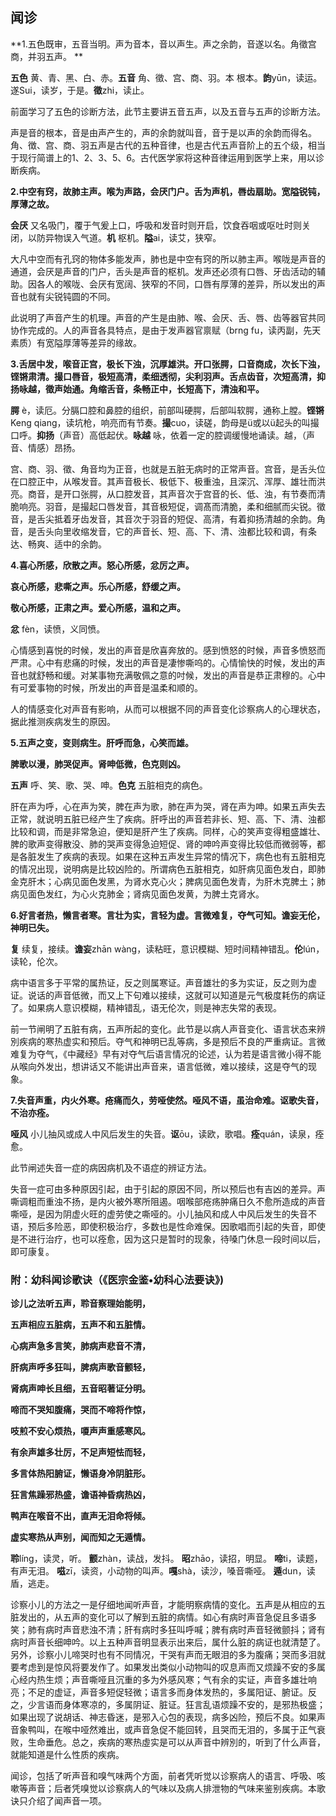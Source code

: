 ## 闻诊

**1.五色既审，五音当明。声为音本，音以声生。声之余韵，音遂以名。角徵宫商，并羽五声。 **

**五色** 黄、青、黑、白、赤。**五音** 角、徵、宫、商、羽。本 根本。**韵**yūn，读运。遂Sui，读岁，于是。**徵**zhi，读止。

前面学习了五色的诊断方法，此节主要讲五音五声，以及五音与五声的诊断方法。

声是音的根本，音是由声产生的，声的余韵就叫音，音于是以声的余韵而得名。角、徴、宫、商、羽五声是古代的五种音律，也是古代五声音阶上的五个级，相当于现行简谱上的1、2、3、5、6。古代医学家将这种音律运用到医学上来，用以诊断疾病。

**2.中空有窍，故肺主声。喉为声路，会厌门户。舌为声机，唇齿扇助。宽隘锐钝，厚薄之故。**

**会厌** 又名吸门，覆于气爰上口，呼吸和发音时则开启，饮食吞咽或呕吐时则关闭，以防异物误入气道。**机** 枢机。**隘**ai，读艾，狭窄。

大凡中空而有孔窍的物体多能发声，肺也是中空有窍的所以肺主声。喉咙是声音的通道，会厌是声音的门户，舌头是声音的枢机。发声还必须有口唇、牙齿活动的辅助。因各人的喉咙、会厌有宽阔、狭窄的不同，口唇有厚薄的差异，所以发出的声音也就有尖锐钝圆的不同。

此说明了声音产生的机理。声音的产生是由肺、喉、会厌、舌、唇、齿等器官共同协作完成的。人的声音各具特点，是由于发声器官禀赋（brng fu，读丙副，先天素质）有宽隘厚薄等差异的缘故。

**3.舌居中发，喉音正宫，极长下浊，沉厚雄洪。开口张腭，口音商成，次长下浊，铿锵肃清。撮口唇音，极短高清，柔细透彻，尖利羽声。舌点齿音，次短高清，抑扬咏越，徵声始通。角缩舌音，条畅正中，长短高下，清浊和平。**

**腭** è，读厄。分膈口腔和鼻腔的组织，前部叫硬腭，后部叫软腭，通称上膛。**铿锵** Keng qiang，读坑枪，响亮而有节奏。**撮**cuo，读磋，韵母是ü或以ü起头的叫撮口呼。**抑扬**（声音）高低起伏。**咏越** 咏，依着一定的腔调缓慢地诵读。越，（声音、情感）昂扬。

宫、商、羽、徵、角音均为正音，也就是五脏无病时的正常声音。宫音，是舌头位在口腔正中，从喉发音。其声音极长、极低下、极重浊，且深沉、浑厚、雄壮而洪亮。商音，是开口张腭，从口腔发音，其声音次于宫音的长、低、浊，有节奏而清脆响亮。羽音，是撮起口唇发音，其音极短促，调髙而清脆，柔和细腻而尖锐。徵音，是舌尖抵着牙齿发音，其音次于羽音的短促、高清，有着抑扬清越的余韵。角音，是舌头向里收缩发音，它的声音长、短、高、下、清、浊都比较和调，有条达、畅爽、适中的余韵。

**4.喜心所感，欣散之声。怒心所感，忿厉之声。**

**哀心所感，悲嘶之声。乐心所感，舒缓之声。**

**敬心所感，正肃之声。爱心所感，温和之声。**

**忿** fèn，读愤，义同愤。

心情感到喜悦的时候，发出的声音是欣喜奔放的。感到愤怒的时候，声音多愤怒而严肃。心中有悲痛的时候，发出的声音是凄惨嘶呜的。心情愉快的时候，发出的声音也就舒畅和缓。对某事物充满敬佩之意的吋候，发出的声音是恭正肃穆的。心中有可爱事物的时候，所发出的声音是温柔和顺的。

人的情感变化对声音有影响，从而可以根据不同的声音变化诊察病人的心理状态，据此推测疾病发生的原因。

**5.五声之变，变则病生。肝呼而急，心笑而雄。**

**脾歌以漫，肺哭促声。肾呻低微，色克则凶。**

**五声** 呼、笑、歌、哭、呻。**色克** 五脏相克的病色。

肝在声为呼，心在声为笑，脾在声为歌，肺在声为哭，肾在声为呻。如果五声失去正常，就说明五脏已经产生了疾病。肝呼出的声音若非长、短、高、下、清、浊都比较和调，而是非常急迫，便知是肝产生了疾病。同样，心的笑声变得粗盛雄壮、脾的歌声变得散没、肺的哭声变得急迫短促、肾的呻吟声变得比较低而微弱等，都是各脏发生了疾病的表现。如果在这种五声发生异常的情况下，病色也有五脏相克的情况出现，说明病是比较凶险的。所谓病色五脏相克，如肝病见面色发白，即肺金克肝木；心病见面色发黑，为肾水克心火；脾病见面色发青，为肝木克脾土；肺病见面色发红，为心火克肺金；肾病见面色发黄，为脾土克肾水。

**6.好言者热，懒言者寒。言壮为实，言轻为虚。言微难复，夺气可知。谵妄无伦，神明已失。**

**复** 续复，接续。**谵妄**zhān wàng，读粘旺，意识模糊、短时间精神错乱。**伦**lún，读轮，伦次。

病中语言多于平常的属热证，反之则属寒证。声音雄壮的多为实证，反之则为虚证。说话的声音低微，而又上下句难以接续，这就可以知道是元气极度耗伤的病证了。如果病人意识模糊，精神错乱，语无伦次，则是神志失常的表现。

前一节闸明了五脏有病，五声所起的变化。此节是以病人声音变化、语言状态来辨別疾病的寒热虚实和预后。夺气和神明已乱等病，多是预后不良的严重病证。言微难复为夺气，《中藏经》早有对夺气后语言情况的论述，认为若是语言微小得不能从喉向外发出，想讲话又不能讲出声音来，语言低微，难以接续，这是夺气的现象。

**7.失音声重，内火外寒。疮痛而久，劳哑使然。哑风不语，虽治命难。讴歌失音，不治亦痊。**

**哑风** 小儿抽风或成人中风后发生的失音。**讴**ōu，读欧，歌唱。**痊**quán，读泉，痊愈。

此节闸述失音一症的病因病机及不语症的辨证方法。

失音一症可由多种原因引起，由于引起的原因不同，所以预后也有吉凶的差异。声嘶调粗而重浊不扬，是内火被外寒所阻遏。咽喉部疮疡肿痛日久不愈所造成的声音嘶哑，是因为阴虚火旺的虚劳使之嘶哑的。小儿抽风和成人中风后发生的失音不语，预后多险恶，即使积极治疗，多数也是性命难保。因歌唱而引起的失音，即使是不进行治疗，也可以痊愈，因为这只是暂时的现象，待嗓门休息一段时间以后，即可康复。

### **附：幼科闻诊歌诀**（《医宗金鉴•幼科心法要诀》)

**诊儿之法听五声，聆音察理始能明，**

**五声相应五脏病，五声不和五脏情。**

**心病声急多言笑，肺病声悲音不清，**

**肝病声呼多狂叫，脾病声歌音颤轻，**

**肾病声呻长且细，五音昭著证分明。**

**啼而不哭知腹痛，哭而不啼将作惊，**

**吱煎不安心烦热，嗄声声重感寒风。**

**有余声雄多壮厉，不足声短怯而轻，**

**多言体热阳腑证，懒语身冷阴脏形。**

**狂言焦躁邪热盛，谵语神昏病热凶，**

**鸭声在喉音不出，直声无泪命将倾。**

**虚实寒热从声别，闻而知之无遁情。**

**聆**líng，读灵，听。 **颤**zhàn，读战，发抖。 **昭**zhāo，读招，明显。 **啼**ti，读题，有声无泪。 **嗞**zī，读资，小动物的叫声。**嘎**shà，读沙，嗓音嘶哑。 **遁**dun，读盾，逃走。

诊察小儿的方法之一是仔细地闻听声音，才能明察病情的变化。五声是从相应的五脏发出的，从五声的变化可以了解到五脏的病情。如心有病时声音急促且多语多笑；肺有病时声音悲浊不清；肝有病时多狂叫呼喊；脾有病时声音轻微颤抖；肾有病时声音长细呻吟。以上五种声音明显表示出来后，属什么脏的病证也就清楚了。另外，诊察小儿啼哭时也有不同情况，干哭有声而无眼泪的多为腹痛；哭而多泪就要考虑到是惊风将要发作了。如果发出类似小动物叫的叹息声而又烦躁不安的多属心经内热生烦；声音嘶哑且沉重的多为外感风寒；气有余的实证，声音多雄壮响亮；不足的虚证，声音多短促轻微；语言多而身体发热的，多属阳证、腑证。反之，少言语而身体寒凉的，多属阴证、脏证。狂言乱语烦躁不安的，是邪热极盛；如果出现了说胡话、神志昏迷，是邪入心包的表现，病多凶险，预后不良。如果声音象鸭叫，在喉中哑然难出，或声音急促不能回转，且哭而无泪的，多属于正气衰败，生命垂危。总之，疾病的寒热虛实是可以从声音中辨別的，听到了什么声音，就能知道是什么性质的疾病。

闻诊，包括了听声音和嗅气味两个方面，前者凭听觉以诊察病人的语言、呼吸、咳嗽等声音；后者凭嗅觉以诊察病人的气味以及病人排泄物的气味来鉴别疾病。本歌诀只介绍了闻声音一项。

